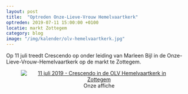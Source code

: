 ```yaml
---
layout: post
title:  "Optreden Onze-Lieve-Vrouw Hemelvaartkerk"
optreden: 2019-07-11 15:00:00 +0100
locatie: markt Zottegem
category: blog
image: "/img/kalender/olv-hemelvaartkerk.jpg"
---
```


Op 11 juli treedt Crescendo op onder leiding van Marleen Bijl in de Onze-Lieve-Vrouw-Hemelvaartkerk
op de markt te Zottegem.

<div class="gallery">
<center>
<figure>
  <a href="{{ site.baseurl }}/img/kalender/olv-hemelvaartkerk.jpg" data-lity>
    <img src="{{ site.baseurl }}/img/kalender/olv-hemelvaartkerk.jpg" alt="11 juli 2019 - Crescendo in de OLV Hemelvaartkerk in Zottegem" />
  </a>
  <figcaption>Onze affiche</figcaption>
</figure>
</center>
</div>
 








